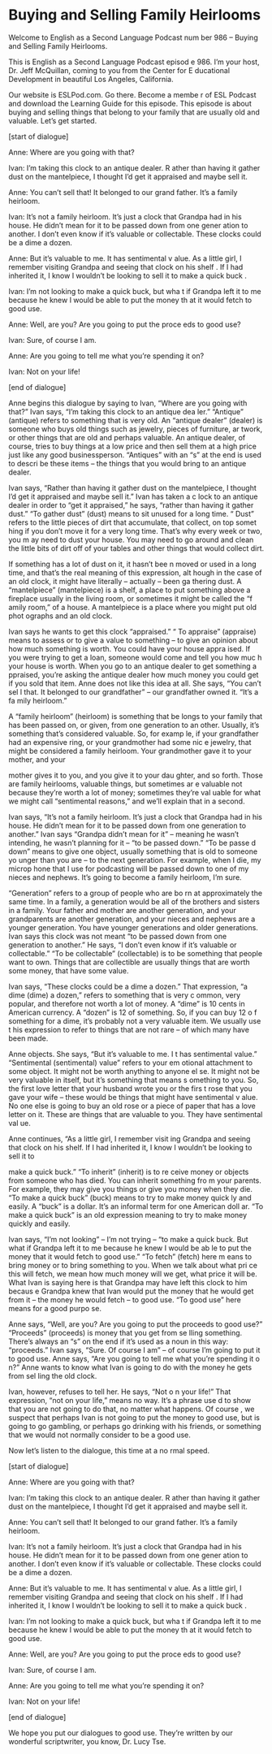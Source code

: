 # Buying and Selling Family Heirlooms

Welcome to English as a Second Language Podcast num ber 986 – Buying and Selling Family Heirlooms.

This is English as a Second Language Podcast episod e 986. I’m your host, Dr. Jeff McQuillan, coming to you from the Center for E ducational Development in beautiful Los Angeles, California.

Our website is ESLPod.com. Go there. Become a membe r of ESL Podcast and download the Learning Guide for this episode. This episode is about buying and selling things that belong to your family that are usually old and valuable. Let’s get started.

[start of dialogue]

Anne: Where are you going with that?

Ivan: I’m taking this clock to an antique dealer. R ather than having it gather dust on the mantelpiece, I thought I’d get it appraised and maybe sell it.

Anne: You can’t sell that! It belonged to our grand father. It’s a family heirloom.

Ivan: It’s not a family heirloom. It’s just a clock  that Grandpa had in his house. He didn’t mean for it to be passed down from one gener ation to another. I don’t even know if it’s valuable or collectable. These clocks could be a dime a dozen.

Anne: But it’s valuable to me. It has sentimental v alue. As a little girl, I remember visiting Grandpa and seeing that clock on his shelf . If I had inherited it, I know I wouldn’t be looking to sell it to make a quick buck .

Ivan: I’m not looking to make a quick buck, but wha t if Grandpa left it to me because he knew I would be able to put the money th at it would fetch to good use.

Anne: Well, are you? Are you going to put the proce eds to good use?

Ivan: Sure, of course I am.

Anne: Are you going to tell me what you’re spending  it on?

Ivan: Not on your life!

 [end of dialogue]

Anne begins this dialogue by saying to Ivan, “Where  are you going with that?” Ivan says, “I’m taking this clock to an antique dea ler.” “Antique” (antique) refers to something that is very old. An “antique dealer” (dealer) is someone who buys old things such as jewelry, pieces of furniture, ar twork, or other things that are old and perhaps valuable. An antique dealer, of course,  tries to buy things at a low price and then sell them at a high price just like any good businessperson. “Antiques” with an “s” at the end is used to descri be these items – the things that you would bring to an antique dealer.

Ivan says, “Rather than having it gather dust on the mantelpiece, I thought I’d get it appraised and maybe sell it.” Ivan has taken a c lock to an antique dealer in order to “get it appraised,” he says, “rather than having it gather dust.” “To gather dust” (dust) means to sit unused for a long time. “ Dust” refers to the little pieces of dirt that accumulate, that collect, on top somet hing if you don’t move it for a very long time. That’s why every week or two, you m ay need to dust your house. You may need to go around and clean the little bits  of dirt off of your tables and other things that would collect dirt.

If something has a lot of dust on it, it hasn’t bee n moved or used in a long time, and that’s the real meaning of this expression, alt hough in the case of an old clock, it might have literally – actually – been ga thering dust. A “mantelpiece” (mantelpiece) is a shelf, a place to put something above a fireplace usually in the living room, or sometimes it might be called the “f amily room,” of a house. A mantelpiece is a place where you might put old phot ographs and an old clock.

Ivan says he wants to get this clock “appraised.” “ To appraise” (appraise) means to assess or to give a value to something – to give  an opinion about how much something is worth. You could have your house appra ised. If you were trying to get a loan, someone would come and tell you how muc h your house is worth. When you go to an antique dealer to get something a ppraised, you’re asking the antique dealer how much money you could get if you sold that item. Anne does not like this idea at all. She says, “You can’t sel l that. It belonged to our grandfather” – our grandfather owned it. “It’s a fa mily heirloom.”

A “family heirloom” (heirloom) is something that be longs to your family that has been passed on, or given, from one generation to an other. Usually, it’s something that’s considered valuable. So, for examp le, if your grandfather had an expensive ring, or your grandmother had some nic e jewelry, that might be considered a family heirloom. Your grandmother gave  it to your mother, and your

mother gives it to you, and you give it to your dau ghter, and so forth. Those are family heirlooms, valuable things, but sometimes ar e valuable not because they’re worth a lot of money; sometimes they’re val uable for what we might call “sentimental reasons,” and we’ll explain that in a second.

Ivan says, “It’s not a family heirloom. It’s just a  clock that Grandpa had in his house. He didn’t mean for it to be passed down from  one generation to another.” Ivan says “Grandpa didn’t mean for it” – meaning he  wasn’t intending, he wasn’t planning for it – “to be passed down.” “To be passe d down” means to give one object, usually something that is old to someone yo unger than you are – to the next generation. For example, when I die, my microp hone that I use for podcasting will be passed down to one of my nieces and nephews. It’s going to become a family heirloom, I’m sure.

“Generation” refers to a group of people who are bo rn at approximately the same time. In a family, a generation would be all of the  brothers and sisters in a family. Your father and mother are another generation, and your grandparents are another generation, and your nieces and nephews are  a younger generation. You have younger generations and older generations.  Ivan says this clock was not meant “to be passed down from one generation to  another.” He says, “I don’t even know if it’s valuable or collectable.” “To be collectable” (collectable) is to be something that people want to own. Things that are collectible are usually things that are worth some money, that have some value.

Ivan says, “These clocks could be a dime a dozen.” That expression, “a dime (dime) a dozen,” refers to something that is very c ommon, very popular, and therefore not worth a lot of money. A “dime” is 10 cents in American currency. A “dozen” is 12 of something. So, if you can buy 12 o f something for a dime, it’s probably not a very valuable item. We usually use t his expression to refer to things that are not rare – of which many have been made.

Anne objects. She says, “But it’s valuable to me. I t has sentimental value.” “Sentimental (sentimental) value” refers to your em otional attachment to some object. It might not be worth anything to anyone el se. It might not be very valuable in itself, but it’s something that means s omething to you. So, the first love letter that your husband wrote you or the firs t rose that you gave your wife – these would be things that might have sentimental v alue. No one else is going to buy an old rose or a piece of paper that has a love  letter on it. These are things that are valuable to you. They have sentimental val ue.

Anne continues, “As a little girl, I remember visit ing Grandpa and seeing that clock on his shelf. If I had inherited it, I know I  wouldn’t be looking to sell it to

make a quick buck.” “To inherit” (inherit) is to re ceive money or objects from someone who has died. You can inherit something fro m your parents. For example, they may give you things or give you money  when they die. “To make a quick buck” (buck) means to try to make money quick ly and easily. A “buck” is a dollar. It’s an informal term for one American doll ar. “To make a quick buck” is an old expression meaning to try to make money quickly  and easily.

Ivan says, “I’m not looking” – I’m not trying – “to  make a quick buck. But what if Grandpa left it to me because he knew I would be ab le to put the money that it would fetch to good use.” “To fetch” (fetch) here m eans to bring money or to bring something to you. When we talk about what pri ce this will fetch, we mean how much money will we get, what price it will be. What Ivan is saying here is that Grandpa may have left this clock to him becaus e Grandpa knew that Ivan would put the money that he would get from it – the  money he would fetch – to good use. “To good use” here means for a good purpo se.

Anne says, “Well, are you? Are you going to put the  proceeds to good use?” “Proceeds” (proceeds) is money that you get from se lling something. There’s always an “s” on the end if it’s used as a noun in this way: “proceeds.” Ivan says, “Sure. Of course I am” – of course I’m going to put  it to good use. Anne says, “Are you going to tell me what you’re spending it o n?” Anne wants to know what Ivan is going to do with the money he gets from sel ling the old clock.

Ivan, however, refuses to tell her. He says, “Not o n your life!” That expression, “not on your life,” means no way. It’s a phrase use d to show that you are not going to do that, no matter what happens. Of course , we suspect that perhaps Ivan is not going to put the money to good use, but  is going to go gambling, or perhaps go drinking with his friends, or something that we would not normally consider to be a good use.

Now let’s listen to the dialogue, this time at a no rmal speed.

[start of dialogue]

Anne: Where are you going with that?

Ivan: I’m taking this clock to an antique dealer. R ather than having it gather dust on the mantelpiece, I thought I’d get it appraised and maybe sell it.

Anne: You can’t sell that! It belonged to our grand father. It’s a family heirloom.

Ivan: It’s not a family heirloom. It’s just a clock  that Grandpa had in his house. He didn’t mean for it to be passed down from one gener ation to another. I don’t even know if it’s valuable or collectable. These clocks could be a dime a dozen.

Anne: But it’s valuable to me. It has sentimental v alue. As a little girl, I remember visiting Grandpa and seeing that clock on his shelf . If I had inherited it, I know I wouldn’t be looking to sell it to make a quick buck .

Ivan: I’m not looking to make a quick buck, but wha t if Grandpa left it to me because he knew I would be able to put the money th at it would fetch to good use.

Anne: Well, are you? Are you going to put the proce eds to good use?

Ivan: Sure, of course I am.

Anne: Are you going to tell me what you’re spending  it on?

Ivan: Not on your life!

[end of dialogue]

We hope you put our dialogues to good use. They’re written by our wonderful scriptwriter, you know, Dr. Lucy Tse.



